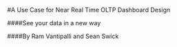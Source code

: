 #A Use Case for Near Real Time OLTP Dashboard Design

####See your data in a new way

####By Ram Vantipalli and Sean Swick